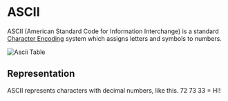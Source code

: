 # ASCII

ASCII (American Standard Code for Information Interchange) is a standard [Character Encoding](./CS50x_Character-Encoding.md) system which assigns letters and symbols to numbers. 

![Ascii Table](https://cs50.harvard.edu/x/2023/notes/0/cs50Week0Slide93.png)

## Representation
ASCII represents characters with decimal numbers, like this.
72 73 33 = HI!  